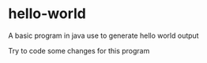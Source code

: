 # hello-world
A basic program in java use to generate hello world output

Try to code some changes for this program
